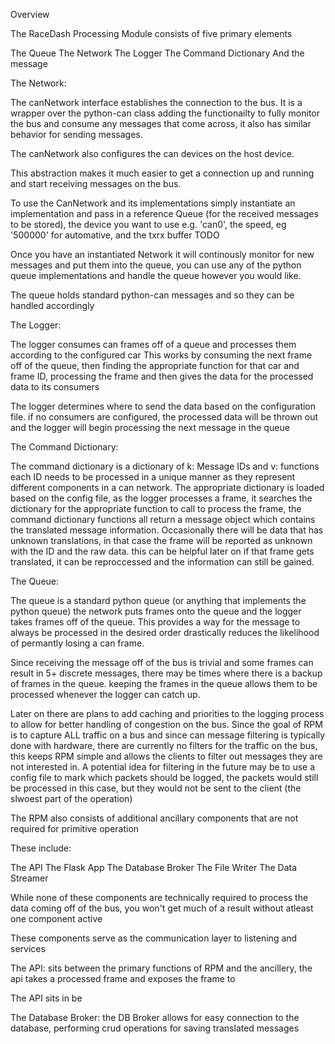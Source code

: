 Overview

The RaceDash Processing Module consists of five primary elements

The Queue
The Network
The Logger
The Command Dictionary
And the message

The Network:

The canNetwork interface establishes the connection to the bus.
It is a wrapper over the python-can class adding the functionailty to fully monitor the bus and consume any messages that come across, it also has similar behavior for sending messages.

The canNetwork also configures the can devices on the host device.

This abstraction makes it much easier to get a connection up and running and start receiving messages on the bus. 

To use the CanNetwork and its implementations simply instantiate an implementation and pass in a reference Queue (for the received messages to be stored), the device you want to use e.g. 'can0', the speed, eg '500000' for automative, and the txrx buffer TODO

Once you have an instantiated Network it will continously monitor for new messages and put them into the queue, you can use any of the python queue implementations and handle the queue however you would like.

The queue holds standard python-can messages and so they can be handled accordingly

The Logger:

The logger consumes can frames off of a queue and processes them according to the configured car
This works by consuming the next frame off of the queue, then finding the appropriate function for that car and frame ID, processing the frame and then gives the data for the processed data to its consumers

The logger determines where to send the data based on the configuration file. if no consumers are configured, the processed data will be thrown out and the logger will begin processing the next message in the queue

The Command Dictionary:

The command dictionary is a dictionary of k: Message IDs and v: functions
each ID needs to be processed in a unique manner as they represent different components in a can network.
The appropriate dictionary is loaded based on the config file, as the logger processes a frame, it searches the dictionary for the appropriate function to call to process the frame, the command dictionary functions all return a message object which contains the translated message information. Occasionally there will be data that has unknown translations, in that case the frame will be reported as unknown with the ID and the raw data. this can be helpful later on if that frame gets translated, it can be reproccessed and the information can still be gained.


The Queue:

The queue is a standard python queue (or anything that implements the python queue)
the network puts frames onto the queue and the logger takes frames off of the queue.
This provides a way for the message to always be processed in the desired order drastically reduces the likelihood of permantly losing a can frame.

Since receiving the message off of the bus is trivial and some frames can result in 5+ discrete messages, there may be times where there is a backup of frames in the queue. keeping the frames in the queue allows them to be processed whenever the logger can catch up.

Later on there are plans to add caching and priorities to the logging process to allow for better handling of congestion on the bus.
Since the goal of RPM is to capture ALL traffic on a bus and since can message filtering is typically done with hardware, there are currently no filters for the traffic on the bus, this keeps RPM simple and allows the clients to filter out messages they are not interested in.
A potential idea for filtering in the future may be to use a config file to mark which packets should be logged, the packets would still be processed in this case, but they would not be sent to the client (the slwoest part of the operation)



The RPM also consists of additional ancillary components that are not required for primitive operation

These include:

The API
The Flask App
The Database Broker
The File Writer
The Data Streamer

While none of these components are technically required to process the data coming off of the bus, you won't get much of a result without atleast one component active

These components serve as the communication layer to listening and services

The API:
sits between the primary functions of RPM and the ancillery,
the api takes a processed frame and exposes the frame to 

The API sits in be

The Database Broker:
the DB Broker allows for easy connection to the database, performing crud operations for saving translated messages
